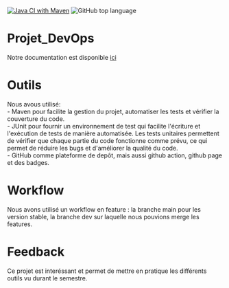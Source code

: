[![Java CI with Maven](https://github.com/Berenguier/Projet_DevOps/actions/workflows/maven.yml/badge.svg?branch=dev)](https://github.com/Berenguier/Projet_DevOps/actions/workflows/maven.yml) <img alt="GitHub top language" src="https://img.shields.io/github/languages/top/Berenguier/Projet_DevOps?style=plastic">
# Projet_DevOps

Notre documentation est disponible <a href="https://berenguier.github.io/Projet_DevOps/" pattern="_blank">ici</a>

# Outils

Nous avous utilisé:</br> - Maven pour facilite la gestion du projet, automatiser les tests et vérifier la couverture du code.</br>
                    - JUnit pour fournir un environnement de test qui facilite l'écriture et l'exécution de tests de manière automatisée. Les tests unitaires permettent                       de vérifier que chaque partie du code fonctionne comme prévu, ce qui permet de réduire les bugs et d'améliorer la qualité du code.</br>
                    - GitHub comme plateforme de depôt, mais aussi github action, github page et des badges.</br>
# Workflow

Nous avons utilisé un workflow en feature : la branche main pour les version stable, la branche dev sur laquelle nous pouvions merge les features.

# Feedback

Ce projet est interéssant et permet de mettre en pratique les différents outils vu durant le semestre.
